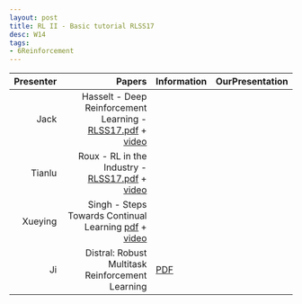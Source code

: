 ```yaml
---
layout: post
title: RL II - Basic tutorial RLSS17
desc: W14
tags:
- 6Reinforcement
---
```


| Presenter | Papers | Information| OurPresentation |
| -----: | ----------: | :----- | :----- |
| Jack | Hasselt - Deep Reinforcement Learning - [RLSS17.pdf](https://drive.google.com/file/d/0BzUSSMdMszk6UE5TbWdZekFXSE0/view?usp=drive_web) + [video](http://videolectures.net/deeplearning2017_van_hasselt_deep_reinforcement/) |
| Tianlu | Roux - RL in the Industry - [RLSS17.pdf](https://drive.google.com/file/d/0BzUSSMdMszk6bEprTUpCaHRrQ28/view) + [video](http://videolectures.net/deeplearning2017_le_roux_recommendation_system/) |
| Xueying | Singh - Steps Towards Continual Learning [pdf](https://drive.google.com/file/d/0BzUSSMdMszk6YVhFUUNLZnZLSWs/view?usp=drive_web) + [video](http://videolectures.net/deeplearning2017_singh_reinforcement_learning/) |
| Ji | Distral: Robust Multitask Reinforcement Learning | [PDF](https://arxiv.org/pdf/1707.04175.pdf) |

